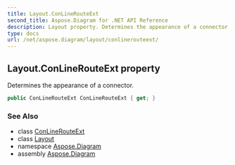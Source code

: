 ```yaml
---
title: Layout.ConLineRouteExt
second_title: Aspose.Diagram for .NET API Reference
description: Layout property. Determines the appearance of a connector
type: docs
url: /net/aspose.diagram/layout/conlinerouteext/
---
```

## Layout.ConLineRouteExt property

Determines the appearance of a connector.

```csharp
public ConLineRouteExt ConLineRouteExt { get; }
```

### See Also

* class [ConLineRouteExt](../../conlinerouteext/)
* class [Layout](../)
* namespace [Aspose.Diagram](../../layout/)
* assembly [Aspose.Diagram](../../../)


